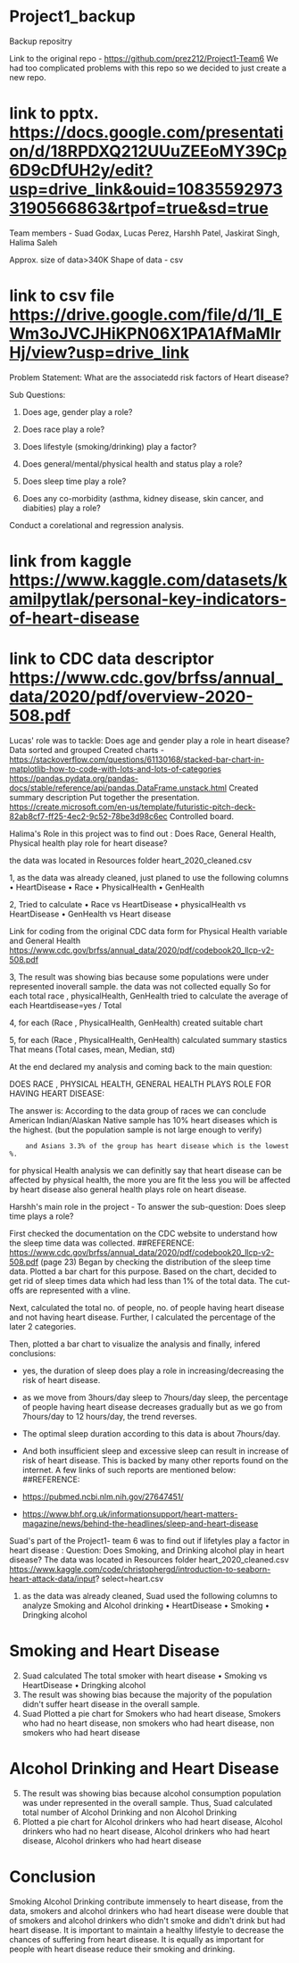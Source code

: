 # Project1_backup
Backup repositry

Link to the original repo - https://github.com/prez212/Project1-Team6
We had too complicated problems with this repo so we decided to just create a new repo.

# link to pptx. https://docs.google.com/presentation/d/18RPDXQ212UUuZEEoMY39Cp6D9cDfUH2y/edit?usp=drive_link&ouid=108355929733190566863&rtpof=true&sd=true

Team members - Suad Godax, Lucas Perez, Harshh Patel, Jaskirat Singh, Halima Saleh

Approx. size of data>340K
Shape of data - csv
# link to csv file https://drive.google.com/file/d/1I_EWm3oJVCJHiKPN06X1PA1AfMaMIrHj/view?usp=drive_link

Problem Statement:  What are the associatedd risk factors of Heart disease?

Sub Questions:

1) Does age, gender play a role?

2) Does race play a role?

3) Does lifestyle (smoking/drinking) play a factor?

4) Does general/mental/physical health and status play a role?

5) Does sleep time play a role?

6) Does any co-morbidity (asthma, kidney disease, skin cancer, and diabities) play a role?

Conduct a corelational and regression analysis.


# link from kaggle https://www.kaggle.com/datasets/kamilpytlak/personal-key-indicators-of-heart-disease
# link to CDC data descriptor https://www.cdc.gov/brfss/annual_data/2020/pdf/overview-2020-508.pdf


Lucas' role was to tackle: Does age and gender play a role in heart disease?
Data sorted and grouped
Created charts -
https://stackoverflow.com/questions/61130168/stacked-bar-chart-in-matplotlib-how-to-code-with-lots-and-lots-of-categories
https://pandas.pydata.org/pandas-docs/stable/reference/api/pandas.DataFrame.unstack.html
Created summary description
Put together the presentation. https://create.microsoft.com/en-us/template/futuristic-pitch-deck-82ab8cf7-ff25-4ec2-9c52-78be3d98c6ec
Controlled board.


Halima's Role in this project was to find out :
Does Race, General Health, Physical health play role for heart disease?

the data was located in Resources folder heart_2020_cleaned.csv

1, as the data was already cleaned, just planed to use the following columns
•	HeartDisease
•	Race
•	PhysicalHealth
•	GenHealth

2, Tried to calculate
•	Race vs HeartDisease
•	physicalHealth vs HeartDisease
•	GenHealth vs Heart disease

Link for coding from the original CDC data form for Physical Health variable and General Health
https://www.cdc.gov/brfss/annual_data/2020/pdf/codebook20_llcp-v2-508.pdf

3, The result was showing bias because some populations were under represented inoverall sample.  the data was not collected equally 
	So for each total race , physicalHealth, GenHealth tried to calculate the average of each Heartdisease=yes / Total

4, for each (Race , PhysicalHealth, GenHealth) created suitable chart 

5, for each (Race , PhysicalHealth, GenHealth) calculated summary stastics
	That means (Total cases, mean, Median, std)
    
At the end declared my analysis and coming back to the main question:

DOES RACE , PHYSICAL HEALTH, GENERAL HEALTH PLAYS ROLE FOR HAVING HEART DISEASE:

The answer is:
		According to the data group of races we can conclude American Indian/Alaskan Native sample has 10% heart diseases which is the highest.
		(but the population sample is not large enough to verify)

		and Asians 3.3% of the group has heart disease which is the lowest %.

for physical Health analysis we can definitly say that heart disease can be affected by physical health, 
the more you are fit the less you will be affected by heart disease
also general health plays role on heart disease.

	

Harshh's main role in the project - To answer the sub-question: Does sleep time plays a role?

First checked the documentation on the CDC website to understand how the sleep time data was collected.
##REFERENCE: https://www.cdc.gov/brfss/annual_data/2020/pdf/codebook20_llcp-v2-508.pdf (page 23)
Began by checking the distribution of the sleep time data. Plotted a bar chart for this purpose. Based on the chart, decided to get rid of sleep times data which had less than 1% of the total data. The cut-offs are represented with a vline.

Next, calculated the total no. of people, no. of people having heart disease and not having heart disease. Further, I calculated the percentage of the later 2 categories.

Then, plotted a bar chart to visualize the analysis and finally, infered conclusions:
- yes, the duration of sleep does play a role in increasing/decreasing the risk of heart disease.
- as we move from 3hours/day sleep to 7hours/day sleep, the percentage of people having heart disease decreases gradually but as we go from 7hours/day to 12 hours/day, the trend reverses.

- The optimal sleep duration according to this data is about 7hours/day.

- And both insufficient sleep and excessive sleep can result in increase of risk of heart disease. This is backed by many other reports found on the internet. A few links of such reports are mentioned below:
##REFERENCE:
- https://pubmed.ncbi.nlm.nih.gov/27647451/
- https://www.bhf.org.uk/informationsupport/heart-matters-magazine/news/behind-the-headlines/sleep-and-heart-disease



Suad's part of the Project1- team 6 was to find out if lifetyles play a factor in heart disease :
Question: Does Smoking, and Drinking alcohol play in heart disease?
The data was located in Resources folder heart_2020_cleaned.csv
https://www.kaggle.com/code/christophergd/introduction-to-seaborn-heart-attack-data/input?
select=heart.csv
1. as the data was already cleaned, Suad used the following columns to analyze Smoking and 
Alcohol drinking
• HeartDisease
• Smoking
• Dringking alcohol
# Smoking and Heart Disease
2. Suad calculated The total smoker with heart disease
• Smoking vs HeartDisease
• Dringking alcohol
3. The result was showing bias because the majority of the population didn't suffer heart disease 
in the overall sample.
4. Suad Plotted a pie chart for Smokers who had heart disease, Smokers who had no heart 
disease, non smokers who had heart disease, non smokers who had heart disease
# Alcohol Drinking and Heart Disease
5. The result was showing bias because alcohol consumption population was under represented 
in the overall sample.
Thus, Suad calculated total number of Alcohol Drinking and non Alcohol Drinking
6. Plotted a pie chart for Alcohol drinkers who had heart disease, Alcohol drinkers  who had no 
heart disease, Alcohol drinkers  who had heart disease, Alcohol drinkers  who had heart disease
# Conclusion
Smoking Alcohol Drinking contribute immensely to heart disease, from the data, smokers and 
alcohol drinkers who had heart disease were double that of smokers and alcohol drinkers who 
didn't smoke and didn't drink but had heart disease.
It is important to maintain a healthy lifestyle to decrease the chances of suffering from heart 
disease. It is equally as important for people with heart disease reduce their smoking and 
drinking.